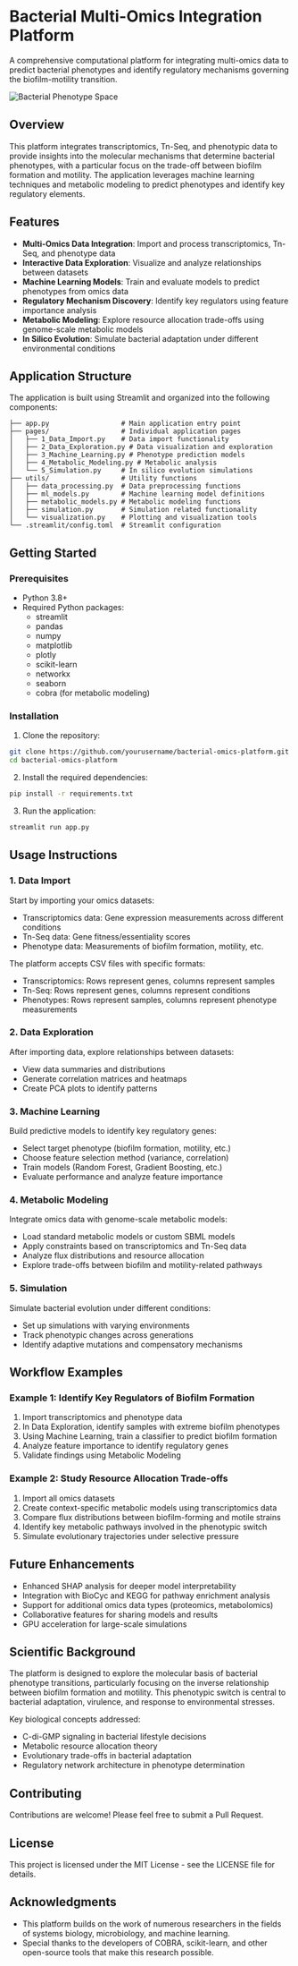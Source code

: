 # Bacterial Multi-Omics Integration Platform

A comprehensive computational platform for integrating multi-omics data to predict bacterial phenotypes and identify regulatory mechanisms governing the biofilm-motility transition.

![Bacterial Phenotype Space](https://raw.githubusercontent.com/placeholderusername/bacterial-omics-platform/main/static/phenotype_space.png)

## Overview

This platform integrates transcriptomics, Tn-Seq, and phenotypic data to provide insights into the molecular mechanisms that determine bacterial phenotypes, with a particular focus on the trade-off between biofilm formation and motility. The application leverages machine learning techniques and metabolic modeling to predict phenotypes and identify key regulatory elements.

## Features

- **Multi-Omics Data Integration**: Import and process transcriptomics, Tn-Seq, and phenotype data
- **Interactive Data Exploration**: Visualize and analyze relationships between datasets
- **Machine Learning Models**: Train and evaluate models to predict phenotypes from omics data
- **Regulatory Mechanism Discovery**: Identify key regulators using feature importance analysis
- **Metabolic Modeling**: Explore resource allocation trade-offs using genome-scale metabolic models
- **In Silico Evolution**: Simulate bacterial adaptation under different environmental conditions

## Application Structure

The application is built using Streamlit and organized into the following components:

```
├── app.py                  # Main application entry point
├── pages/                  # Individual application pages
│   ├── 1_Data_Import.py    # Data import functionality
│   ├── 2_Data_Exploration.py # Data visualization and exploration
│   ├── 3_Machine_Learning.py # Phenotype prediction models
│   ├── 4_Metabolic_Modeling.py # Metabolic analysis
│   └── 5_Simulation.py     # In silico evolution simulations
├── utils/                  # Utility functions
│   ├── data_processing.py  # Data preprocessing functions
│   ├── ml_models.py        # Machine learning model definitions
│   ├── metabolic_models.py # Metabolic modeling functions
│   ├── simulation.py       # Simulation related functionality
│   └── visualization.py    # Plotting and visualization tools
└── .streamlit/config.toml  # Streamlit configuration
```

## Getting Started

### Prerequisites

- Python 3.8+
- Required Python packages:
  - streamlit
  - pandas
  - numpy
  - matplotlib
  - plotly
  - scikit-learn
  - networkx
  - seaborn
  - cobra (for metabolic modeling)

### Installation

1. Clone the repository:
```bash
git clone https://github.com/yourusername/bacterial-omics-platform.git
cd bacterial-omics-platform
```

2. Install the required dependencies:
```bash
pip install -r requirements.txt
```

3. Run the application:
```bash
streamlit run app.py
```

## Usage Instructions

### 1. Data Import

Start by importing your omics datasets:
- Transcriptomics data: Gene expression measurements across different conditions
- Tn-Seq data: Gene fitness/essentiality scores
- Phenotype data: Measurements of biofilm formation, motility, etc.

The platform accepts CSV files with specific formats:
- Transcriptomics: Rows represent genes, columns represent samples
- Tn-Seq: Rows represent genes, columns represent conditions
- Phenotypes: Rows represent samples, columns represent phenotype measurements

### 2. Data Exploration

After importing data, explore relationships between datasets:
- View data summaries and distributions
- Generate correlation matrices and heatmaps
- Create PCA plots to identify patterns

### 3. Machine Learning

Build predictive models to identify key regulatory genes:
- Select target phenotype (biofilm formation, motility, etc.)
- Choose feature selection method (variance, correlation)
- Train models (Random Forest, Gradient Boosting, etc.)
- Evaluate performance and analyze feature importance

### 4. Metabolic Modeling

Integrate omics data with genome-scale metabolic models:
- Load standard metabolic models or custom SBML models
- Apply constraints based on transcriptomics and Tn-Seq data
- Analyze flux distributions and resource allocation
- Explore trade-offs between biofilm and motility-related pathways

### 5. Simulation

Simulate bacterial evolution under different conditions:
- Set up simulations with varying environments
- Track phenotypic changes across generations
- Identify adaptive mutations and compensatory mechanisms

## Workflow Examples

### Example 1: Identify Key Regulators of Biofilm Formation

1. Import transcriptomics and phenotype data
2. In Data Exploration, identify samples with extreme biofilm phenotypes
3. Using Machine Learning, train a classifier to predict biofilm formation
4. Analyze feature importance to identify regulatory genes
5. Validate findings using Metabolic Modeling

### Example 2: Study Resource Allocation Trade-offs

1. Import all omics datasets
2. Create context-specific metabolic models using transcriptomics data
3. Compare flux distributions between biofilm-forming and motile strains
4. Identify key metabolic pathways involved in the phenotypic switch
5. Simulate evolutionary trajectories under selective pressure

## Future Enhancements

- Enhanced SHAP analysis for deeper model interpretability
- Integration with BioCyc and KEGG for pathway enrichment analysis
- Support for additional omics data types (proteomics, metabolomics)
- Collaborative features for sharing models and results
- GPU acceleration for large-scale simulations

## Scientific Background

The platform is designed to explore the molecular basis of bacterial phenotype transitions, particularly focusing on the inverse relationship between biofilm formation and motility. This phenotypic switch is central to bacterial adaptation, virulence, and response to environmental stresses.

Key biological concepts addressed:
- C-di-GMP signaling in bacterial lifestyle decisions
- Metabolic resource allocation theory
- Evolutionary trade-offs in bacterial adaptation
- Regulatory network architecture in phenotype determination

## Contributing

Contributions are welcome! Please feel free to submit a Pull Request.

## License

This project is licensed under the MIT License - see the LICENSE file for details.

## Acknowledgments

- This platform builds on the work of numerous researchers in the fields of systems biology, microbiology, and machine learning.
- Special thanks to the developers of COBRA, scikit-learn, and other open-source tools that make this research possible.